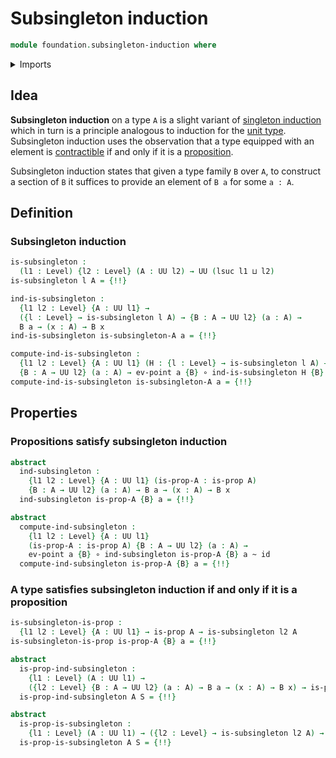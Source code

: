# Subsingleton induction

```agda
module foundation.subsingleton-induction where
```

<details><summary>Imports</summary>

```agda
open import foundation.dependent-pair-types
open import foundation.universe-levels

open import foundation-core.function-types
open import foundation-core.homotopies
open import foundation-core.propositions
open import foundation-core.sections
open import foundation-core.singleton-induction
```

</details>

## Idea

**Subsingleton induction** on a type `A` is a slight variant of
[singleton induction](foundation.singleton-induction.md) which in turn is a
principle analogous to induction for the [unit type](foundation.unit-type.md).
Subsingleton induction uses the observation that a type equipped with an element
is [contractible](foundation-core.contractible-types.md) if and only if it is a
[proposition](foundation-core.propositions.md).

Subsingleton induction states that given a type family `B` over `A`, to
construct a section of `B` it suffices to provide an element of `B a` for some
`a : A`.

## Definition

### Subsingleton induction

```agda
is-subsingleton :
  (l1 : Level) {l2 : Level} (A : UU l2) → UU (lsuc l1 ⊔ l2)
is-subsingleton l A = {!!}

ind-is-subsingleton :
  {l1 l2 : Level} {A : UU l1} →
  ({l : Level} → is-subsingleton l A) → {B : A → UU l2} (a : A) →
  B a → (x : A) → B x
ind-is-subsingleton is-subsingleton-A a = {!!}

compute-ind-is-subsingleton :
  {l1 l2 : Level} {A : UU l1} (H : {l : Level} → is-subsingleton l A) →
  {B : A → UU l2} (a : A) → ev-point a {B} ∘ ind-is-subsingleton H {B} a ~ id
compute-ind-is-subsingleton is-subsingleton-A a = {!!}
```

## Properties

### Propositions satisfy subsingleton induction

```agda
abstract
  ind-subsingleton :
    {l1 l2 : Level} {A : UU l1} (is-prop-A : is-prop A)
    {B : A → UU l2} (a : A) → B a → (x : A) → B x
  ind-subsingleton is-prop-A {B} a = {!!}

abstract
  compute-ind-subsingleton :
    {l1 l2 : Level} {A : UU l1}
    (is-prop-A : is-prop A) {B : A → UU l2} (a : A) →
    ev-point a {B} ∘ ind-subsingleton is-prop-A {B} a ~ id
  compute-ind-subsingleton is-prop-A {B} a = {!!}
```

### A type satisfies subsingleton induction if and only if it is a proposition

```agda
is-subsingleton-is-prop :
  {l1 l2 : Level} {A : UU l1} → is-prop A → is-subsingleton l2 A
is-subsingleton-is-prop is-prop-A {B} a = {!!}

abstract
  is-prop-ind-subsingleton :
    {l1 : Level} (A : UU l1) →
    ({l2 : Level} {B : A → UU l2} (a : A) → B a → (x : A) → B x) → is-prop A
  is-prop-ind-subsingleton A S = {!!}

abstract
  is-prop-is-subsingleton :
    {l1 : Level} (A : UU l1) → ({l2 : Level} → is-subsingleton l2 A) → is-prop A
  is-prop-is-subsingleton A S = {!!}
```
